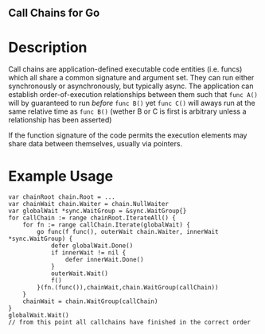 Call Chains for Go
------------------

Description
===========

Call chains are application-defined executable code entities (i.e. funcs)
which all share a common signature and argument set. They can run either
synchronously or asynchronously, but typically async. The application can
establish order-of-execution relationships between them such that
`func A()` will by guaranteed to run _before_ `func B()` yet `func C()`
will aways run at the same relative time as `func B()` (wether B
or C is first is arbitrary unless a relationship has been asserted)

If the function signature of the code permits the execution elements
may share data between themselves, usually via pointers.


Example Usage
=============

    var chainRoot chain.Root = ...
    var chainWait chain.Waiter = chain.NullWaiter
    var globalWait *sync.WaitGroup = &sync.WaitGroup{}
    for callChain := range chainRoot.IterateAll() {
        for fn := range callChain.Iterate(globalWait) {
            go func(f func(), outerWait chain.Waiter, innerWait *sync.WaitGroup) {
                defer globalWait.Done()
                if innerWait != nil {
                    defer innerWait.Done()
                }
                outerWait.Wait()
                f()
            }(fn.(func()),chainWait,chain.WaitGroup(callChain))
        }
        chainWait = chain.WaitGroup(callChain)
    }
    globalWait.Wait()
    // from this point all callchains have finished in the correct order
